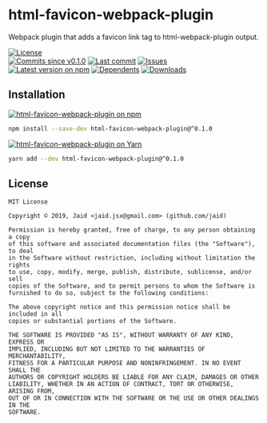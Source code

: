 # html-favicon-webpack-plugin


Webpack plugin that adds a favicon link tag to html-webpack-plugin output.

<a href="https://raw.githubusercontent.com/Jaid/html-favicon-webpack-plugin/master/license.txt"><img src="https://img.shields.io/github/license/Jaid/html-favicon-webpack-plugin?style=flat-square&color=success" alt="License"/></a>  
<a href="https://github.com/Jaid/html-favicon-webpack-plugin/commits"><img src="https://img.shields.io/github/commits-since/Jaid/html-favicon-webpack-plugin/v0.1.0?style=flat-square&logo=github&color=success" alt="Commits since v0.1.0"/></a> <a href="https://github.com/Jaid/html-favicon-webpack-plugin/commits"><img src="https://img.shields.io/github/last-commit/Jaid/html-favicon-webpack-plugin?style=flat-square&logo=github&color=red" alt="Last commit"/></a> <a href="https://github.com/Jaid/html-favicon-webpack-plugin/issues"><img src="https://img.shields.io/github/issues/Jaid/html-favicon-webpack-plugin?style=flat-square&logo=github&color=red" alt="Issues"/></a>  
<a href="https://npmjs.com/package/html-favicon-webpack-plugin"><img src="https://img.shields.io/npm/v/html-favicon-webpack-plugin?style=flat-square&logo=npm&label=latest%20version&color=success" alt="Latest version on npm"/></a> <a href="https://github.com/Jaid/html-favicon-webpack-plugin/network/dependents"><img src="https://img.shields.io/librariesio/dependents/npm/html-favicon-webpack-plugin?style=flat-square&logo=npm&color=red" alt="Dependents"/></a> <a href="https://npmjs.com/package/html-favicon-webpack-plugin"><img src="https://img.shields.io/npm/dm/html-favicon-webpack-plugin?style=flat-square&logo=npm&color=red" alt="Downloads"/></a>

## Installation
<a href="https://npmjs.com/package/html-favicon-webpack-plugin"><img src="https://img.shields.io/badge/npm-html--favicon--webpack--plugin-C23039?style=flat-square&logo=npm" alt="html-favicon-webpack-plugin on npm"/></a>
```bash
npm install --save-dev html-favicon-webpack-plugin@^0.1.0
```
<a href="https://yarnpkg.com/package/html-favicon-webpack-plugin"><img src="https://img.shields.io/badge/Yarn-html--favicon--webpack--plugin-2F8CB7?style=flat-square&logo=yarn&logoColor=white" alt="html-favicon-webpack-plugin on Yarn"/></a>
```bash
yarn add --dev html-favicon-webpack-plugin@^0.1.0
```





## License
```text
MIT License

Copyright © 2019, Jaid <jaid.jsx@gmail.com> (github.com/jaid)

Permission is hereby granted, free of charge, to any person obtaining a copy
of this software and associated documentation files (the "Software"), to deal
in the Software without restriction, including without limitation the rights
to use, copy, modify, merge, publish, distribute, sublicense, and/or sell
copies of the Software, and to permit persons to whom the Software is
furnished to do so, subject to the following conditions:

The above copyright notice and this permission notice shall be included in all
copies or substantial portions of the Software.

THE SOFTWARE IS PROVIDED "AS IS", WITHOUT WARRANTY OF ANY KIND, EXPRESS OR
IMPLIED, INCLUDING BUT NOT LIMITED TO THE WARRANTIES OF MERCHANTABILITY,
FITNESS FOR A PARTICULAR PURPOSE AND NONINFRINGEMENT. IN NO EVENT SHALL THE
AUTHORS OR COPYRIGHT HOLDERS BE LIABLE FOR ANY CLAIM, DAMAGES OR OTHER
LIABILITY, WHETHER IN AN ACTION OF CONTRACT, TORT OR OTHERWISE, ARISING FROM,
OUT OF OR IN CONNECTION WITH THE SOFTWARE OR THE USE OR OTHER DEALINGS IN THE
SOFTWARE.
```
